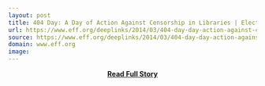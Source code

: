 ```yaml
---
layout: post
title: 404 Day: A Day of Action Against Censorship in Libraries | Electronic Frontier Foundation
url: https://www.eff.org/deeplinks/2014/03/404-day-day-action-against-censorship-libraries-and-schools
source: https://www.eff.org/deeplinks/2014/03/404-day-day-action-against-censorship-libraries-and-schools
domain: www.eff.org
image: 
---
```


<p></p>
<center><p><a href="https://www.eff.org/deeplinks/2014/03/404-day-day-action-against-censorship-libraries-and-schools" style='padding:25px; font-sze:18px; font-weight: bold;'>Read Full Story</a></p></center>
